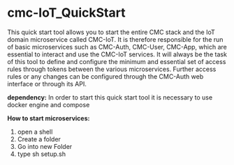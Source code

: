 # cmc-IoT_QuickStart

This quick start tool allows you to start the entire CMC stack and the IoT domain microservice called CMC-IoT. It is therefore responsible for the run of basic microservices such as CMC-Auth, CMC-User, CMC-App, which are essential to interact and use the CMC-IoT services. It will always be the task of this tool to define and configure the minimum and essential set of access rules through tokens between the various microservices. Further access rules or any changes can be configured through the CMC-Auth web interface or through its API.


**dependency:**
In order to start this quick start tool it is necessary to use docker engine and compose

**How to start microservices:** 

1. open a shell 
2. Create a folder 
3. Go into new Folder
4. type sh setup.sh
